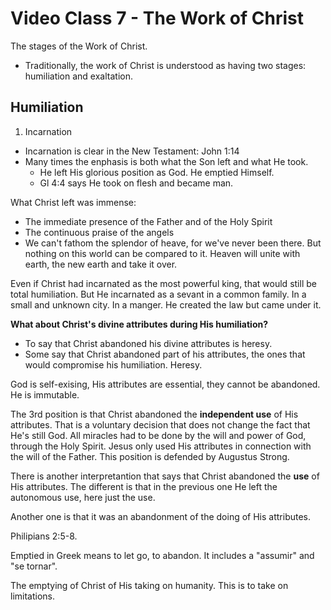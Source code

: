 # Video Class 7 - The Work of Christ

The stages of the Work of Christ.

- Traditionally, the work of Christ is understood as having two stages: humiliation and exaltation.

## Humiliation

1. Incarnation
  - Incarnation is clear in the New Testament: John 1:14
  - Many times the enphasis is both what the Son left and what He took.
    - He left His glorious position as God. He emptied Himself.
    - Gl 4:4 says He took on flesh and became man.

What Christ left was immense:
- The immediate presence of the Father and of the Holy Spirit
- The continuous praise of the angels
- We can't fathom the splendor of heave, for we've never been there. But nothing on this world can be compared to it.
  Heaven will unite with earth, the new earth and take it over.

Even if Christ had incarnated as the most powerful king, that would still be total humiliation.
But He incarnated as a sevant in a common family. In a small and unknown city. In a manger. He created the law but came under it.

**What about Christ's divine attributes during His humiliation?**

- To say that Christ abandoned his divine attributes is heresy.
- Some say that Christ abandoned part of his attributes, the ones that would compromise his humiliation. Heresy.

God is self-exising, His attributes are essential, they cannot be abandoned. He is immutable.

The 3rd position is that Christ abandoned the **independent use** of His attributes. That is a voluntary
decision that does not change the fact that He's still God.
All miracles had to be done by the will and power of God, through the Holy Spirit. Jesus only used His attributes in
connection with the will of the Father.
This position is defended by Augustus Strong.

There is another interpretantion that says that Christ abandoned the **use** of His attributes.
The different is that in the previous one He left the autonomous use, here just the use.

Another one is that it was an abandonment of the doing of His attributes.

Philipians 2:5-8.

Emptied in Greek means to let go, to abandon. It includes a "assumir" and "se tornar".

The emptying of Christ of His taking on humanity. This is to take on limitations. 
